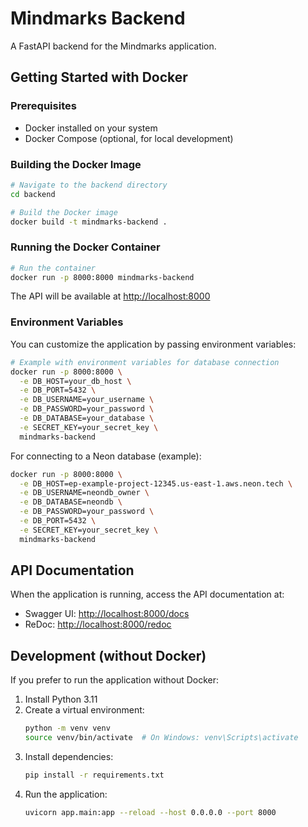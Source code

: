 # Mindmarks Backend

A FastAPI backend for the Mindmarks application.

## Getting Started with Docker

### Prerequisites

- Docker installed on your system
- Docker Compose (optional, for local development)

### Building the Docker Image

```bash
# Navigate to the backend directory
cd backend

# Build the Docker image
docker build -t mindmarks-backend .
```

### Running the Docker Container

```bash
# Run the container
docker run -p 8000:8000 mindmarks-backend
```

The API will be available at [http://localhost:8000](http://localhost:8000)

### Environment Variables

You can customize the application by passing environment variables:

```bash
# Example with environment variables for database connection
docker run -p 8000:8000 \
  -e DB_HOST=your_db_host \
  -e DB_PORT=5432 \
  -e DB_USERNAME=your_username \
  -e DB_PASSWORD=your_password \
  -e DB_DATABASE=your_database \
  -e SECRET_KEY=your_secret_key \
  mindmarks-backend
```

For connecting to a Neon database (example):

```bash
docker run -p 8000:8000 \
  -e DB_HOST=ep-example-project-12345.us-east-1.aws.neon.tech \
  -e DB_USERNAME=neondb_owner \
  -e DB_DATABASE=neondb \
  -e DB_PASSWORD=your_password \
  -e DB_PORT=5432 \
  -e SECRET_KEY=your_secret_key \
  mindmarks-backend
```

## API Documentation

When the application is running, access the API documentation at:

- Swagger UI: [http://localhost:8000/docs](http://localhost:8000/docs)
- ReDoc: [http://localhost:8000/redoc](http://localhost:8000/redoc)

## Development (without Docker)

If you prefer to run the application without Docker:

1. Install Python 3.11
2. Create a virtual environment:
   ```bash
   python -m venv venv
   source venv/bin/activate  # On Windows: venv\Scripts\activate
   ```
3. Install dependencies:
   ```bash
   pip install -r requirements.txt
   ```
4. Run the application:
   ```bash
   uvicorn app.main:app --reload --host 0.0.0.0 --port 8000
   ``` 